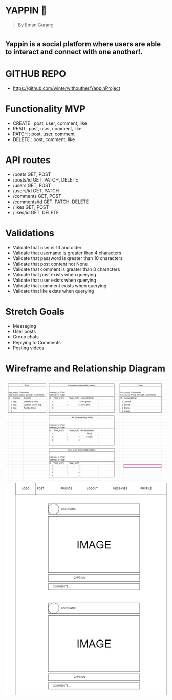 
# YAPPIN 💬
> By Eman Gurang
#
## Yappin is a social platform where users are able to interact and connect with one another!.

# GITHUB REPO
- https://github.com/winterwithouther/YappinProject

# Functionality MVP
- CREATE : post, user, comment, like
- READ : post, user, comment, like
- PATCH : post, user, comment
- DELETE : post, comment, like

# API routes
- /posts GET, POST
- /posts/id GET, PATCH, DELETE
- /users GET, POST
- /users/id GET, PATCH
- /comments GET, POST
- /comments/id GET, PATCH, DELETE
- /likes GET, POST
- /likes/id GET, DELETE

# Validations
- Validate that user is 13 and older
- Validate that username is greater than 4 characters
- Validate that password is greater than 10 characters
- Validate that post content not None
- Validate that comment is greater than 0 characters
- Validate that post exists when querying
- Validate that user exists when querying
- Validate that comment exists when querying
- Validate that like exists when querying

# Stretch Goals
- Messaging
- User posts
- Group chats
- Replying to Comments
- Posting videos

# Wireframe and Relationship Diagram

<img src="./images/NEWYAPPINRELATIONSHIP.PNG" alt="Relationship Diagram">
<img src="./images/YAPPINWIREFRAME.PNG" alt="Wireframe Diagram">